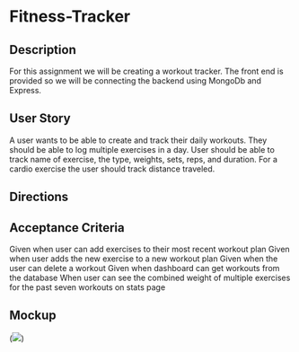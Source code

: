 # Fitness-Tracker

## Description
For this assignment we will be creating a workout tracker. The front end is provided so we will be connecting the backend using MongoDb and Express. 

## User Story
A user wants to be able to create and track their daily workouts. They should be able to log multiple exercises in a day. User should be able to track name of exercise, the type, weights, sets, reps, and duration. For a cardio exercise the user should track distance traveled.

## Directions 


## Acceptance Criteria
Given when user can add exercises to their most recent workout plan
Given when user adds the new exercise to a new workout plan
Given when the user can delete a workout
Given when dashboard can get workouts from the database
When user can see the combined weight of multiple exercises for the past seven workouts on stats page


## Mockup
(![ ](./Assets/main1.png))